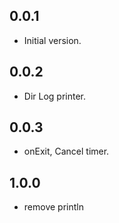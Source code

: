 ## 0.0.1
- Initial version.
## 0.0.2
* Dir Log printer.
## 0.0.3
* onExit, Cancel timer.
## 1.0.0
* remove println
